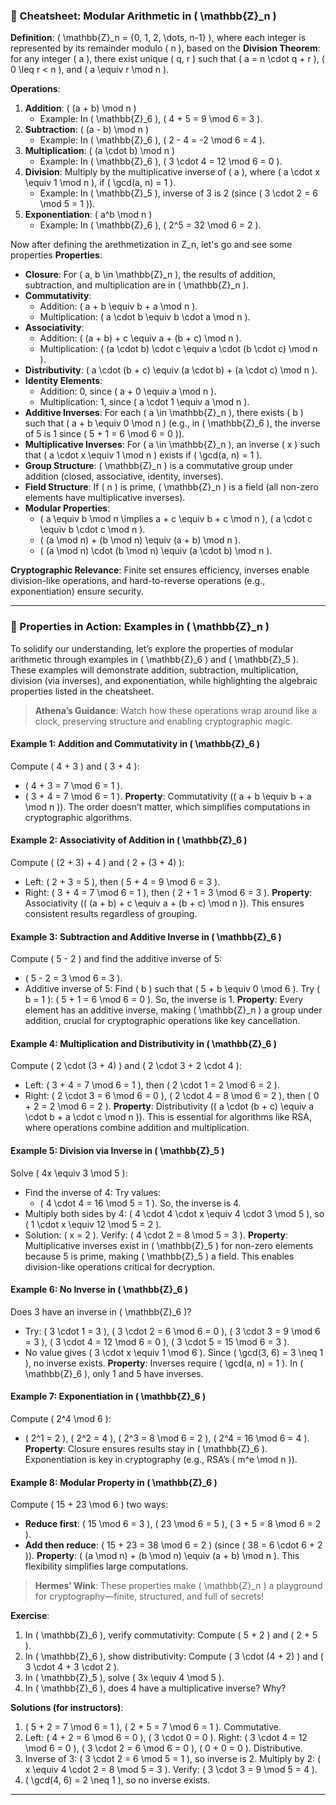 
### 📜 Cheatsheet: Modular Arithmetic in \( \mathbb{Z}_n \)

**Definition**: \( \mathbb{Z}_n = \{0, 1, 2, \dots, n-1\} \), where each integer is represented by its remainder modulo \( n \), based on the **Division Theorem**: for any integer \( a \), there exist unique \( q, r \) such that \( a = n \cdot q + r \), \( 0 \leq r < n \), and \( a \equiv r \mod n \).

**Operations**:
1. **Addition**: \( (a + b) \mod n \)
   - Example: In \( \mathbb{Z}_6 \), \( 4 + 5 = 9 \mod 6 = 3 \).
2. **Subtraction**: \( (a - b) \mod n \)
   - Example: In \( \mathbb{Z}_6 \), \( 2 - 4 = -2 \mod 6 = 4 \).
3. **Multiplication**: \( (a \cdot b) \mod n \)
   - Example: In \( \mathbb{Z}_6 \), \( 3 \cdot 4 = 12 \mod 6 = 0 \).
4. **Division**: Multiply by the multiplicative inverse of \( a \), where \( a \cdot x \equiv 1 \mod n \), if \( \gcd(a, n) = 1 \).
   - Example: In \( \mathbb{Z}_5 \), inverse of 3 is 2 (since \( 3 \cdot 2 = 6 \mod 5 = 1 \)).
5. **Exponentiation**: \( a^b \mod n \)
   - Example: In \( \mathbb{Z}_6 \), \( 2^5 = 32 \mod 6 = 2 \).

Now after defining the arethmetization in Z_n, let's go and see some properties 
**Properties**:
- **Closure**: For \( a, b \in \mathbb{Z}_n \), the results of addition, subtraction, and multiplication are in \( \mathbb{Z}_n \). 
- **Commutativity**:
  - Addition: \( a + b \equiv b + a \mod n \).
  - Multiplication: \( a \cdot b \equiv b \cdot a \mod n \).
- **Associativity**:
  - Addition: \( (a + b) + c \equiv a + (b + c) \mod n \).
  - Multiplication: \( (a \cdot b) \cdot c \equiv a \cdot (b \cdot c) \mod n \).
- **Distributivity**: \( a \cdot (b + c) \equiv (a \cdot b) + (a \cdot c) \mod n \).
- **Identity Elements**:
  - Addition: 0, since \( a + 0 \equiv a \mod n \).
  - Multiplication: 1, since \( a \cdot 1 \equiv a \mod n \).
- **Additive Inverses**: For each \( a \in \mathbb{Z}_n \), there exists \( b \) such that \( a + b \equiv 0 \mod n \) (e.g., in \( \mathbb{Z}_6 \), the inverse of 5 is 1 since \( 5 + 1 = 6 \mod 6 = 0 \)).
- **Multiplicative Inverses**: For \( a \in \mathbb{Z}_n \), an inverse \( x \) such that \( a \cdot x \equiv 1 \mod n \) exists if \( \gcd(a, n) = 1 \).
- **Group Structure**: \( \mathbb{Z}_n \) is a commutative group under addition (closed, associative, identity, inverses).
- **Field Structure**: If \( n \) is prime, \( \mathbb{Z}_n \) is a field (all non-zero elements have multiplicative inverses).
- **Modular Properties**:
  - \( a \equiv b \mod n \implies a + c \equiv b + c \mod n \), \( a \cdot c \equiv b \cdot c \mod n \).
  - \( (a \mod n) + (b \mod n) \equiv (a + b) \mod n \).
  - \( (a \mod n) \cdot (b \mod n) \equiv (a \cdot b) \mod n \).

**Cryptographic Relevance**: Finite set ensures efficiency, inverses enable division-like operations, and hard-to-reverse operations (e.g., exponentiation) ensure security.

---

### 🌟 Properties in Action: Examples in \( \mathbb{Z}_n \)

To solidify our understanding, let’s explore the properties of modular arithmetic through examples in \( \mathbb{Z}_6 \) and \( \mathbb{Z}_5 \). These examples will demonstrate addition, subtraction, multiplication, division (via inverses), and exponentiation, while highlighting the algebraic properties listed in the cheatsheet.

> **Athena’s Guidance**: Watch how these operations wrap around like a clock, preserving structure and enabling cryptographic magic.

#### Example 1: Addition and Commutativity in \( \mathbb{Z}_6 \)
Compute \( 4 + 3 \) and \( 3 + 4 \):
- \( 4 + 3 = 7 \mod 6 = 1 \).
- \( 3 + 4 = 7 \mod 6 = 1 \).
**Property**: Commutativity (\( a + b \equiv b + a \mod n \)). The order doesn’t matter, which simplifies computations in cryptographic algorithms.

#### Example 2: Associativity of Addition in \( \mathbb{Z}_6 \)
Compute \( (2 + 3) + 4 \) and \( 2 + (3 + 4) \):
- Left: \( 2 + 3 = 5 \), then \( 5 + 4 = 9 \mod 6 = 3 \).
- Right: \( 3 + 4 = 7 \mod 6 = 1 \), then \( 2 + 1 = 3 \mod 6 = 3 \).
**Property**: Associativity (\( (a + b) + c \equiv a + (b + c) \mod n \)). This ensures consistent results regardless of grouping.

#### Example 3: Subtraction and Additive Inverse in \( \mathbb{Z}_6 \)
Compute \( 5 - 2 \) and find the additive inverse of 5:
- \( 5 - 2 = 3 \mod 6 = 3 \).
- Additive inverse of 5: Find \( b \) such that \( 5 + b \equiv 0 \mod 6 \). Try \( b = 1 \): \( 5 + 1 = 6 \mod 6 = 0 \). So, the inverse is 1.
**Property**: Every element has an additive inverse, making \( \mathbb{Z}_n \) a group under addition, crucial for cryptographic operations like key cancellation.

#### Example 4: Multiplication and Distributivity in \( \mathbb{Z}_6 \)
Compute \( 2 \cdot (3 + 4) \) and \( 2 \cdot 3 + 2 \cdot 4 \):
- Left: \( 3 + 4 = 7 \mod 6 = 1 \), then \( 2 \cdot 1 = 2 \mod 6 = 2 \).
- Right: \( 2 \cdot 3 = 6 \mod 6 = 0 \), \( 2 \cdot 4 = 8 \mod 6 = 2 \), then \( 0 + 2 = 2 \mod 6 = 2 \).
**Property**: Distributivity (\( a \cdot (b + c) \equiv a \cdot b + a \cdot c \mod n \)). This is essential for algorithms like RSA, where operations combine addition and multiplication.

#### Example 5: Division via Inverse in \( \mathbb{Z}_5 \)
Solve \( 4x \equiv 3 \mod 5 \):
- Find the inverse of 4: Try values:
  - \( 4 \cdot 4 = 16 \mod 5 = 1 \). So, the inverse is 4.
- Multiply both sides by 4: \( 4 \cdot 4 \cdot x \equiv 4 \cdot 3 \mod 5 \), so \( 1 \cdot x \equiv 12 \mod 5 = 2 \).
- Solution: \( x = 2 \). Verify: \( 4 \cdot 2 = 8 \mod 5 = 3 \).
**Property**: Multiplicative inverses exist in \( \mathbb{Z}_5 \) for non-zero elements because 5 is prime, making \( \mathbb{Z}_5 \) a field. This enables division-like operations critical for decryption.

#### Example 6: No Inverse in \( \mathbb{Z}_6 \)
Does 3 have an inverse in \( \mathbb{Z}_6 \)?
- Try: \( 3 \cdot 1 = 3 \), \( 3 \cdot 2 = 6 \mod 6 = 0 \), \( 3 \cdot 3 = 9 \mod 6 = 3 \), \( 3 \cdot 4 = 12 \mod 6 = 0 \), \( 3 \cdot 5 = 15 \mod 6 = 3 \).
- No value gives \( 3 \cdot x \equiv 1 \mod 6 \). Since \( \gcd(3, 6) = 3 \neq 1 \), no inverse exists.
**Property**: Inverses require \( \gcd(a, n) = 1 \). In \( \mathbb{Z}_6 \), only 1 and 5 have inverses.

#### Example 7: Exponentiation in \( \mathbb{Z}_6 \)
Compute \( 2^4 \mod 6 \):
- \( 2^1 = 2 \), \( 2^2 = 4 \), \( 2^3 = 8 \mod 6 = 2 \), \( 2^4 = 16 \mod 6 = 4 \).
**Property**: Closure ensures results stay in \( \mathbb{Z}_6 \). Exponentiation is key in cryptography (e.g., RSA’s \( m^e \mod n \)).

#### Example 8: Modular Property in \( \mathbb{Z}_6 \)
Compute \( 15 + 23 \mod 6 \) two ways:
- **Reduce first**: \( 15 \mod 6 = 3 \), \( 23 \mod 6 = 5 \), \( 3 + 5 = 8 \mod 6 = 2 \).
- **Add then reduce**: \( 15 + 23 = 38 \mod 6 = 2 \) (since \( 38 = 6 \cdot 6 + 2 \)).
**Property**: \( (a \mod n) + (b \mod n) \equiv (a + b) \mod n \). This flexibility simplifies large computations.

> **Hermes’ Wink**: These properties make \( \mathbb{Z}_n \) a playground for cryptography—finite, structured, and full of secrets!

**Exercise**:
1. In \( \mathbb{Z}_6 \), verify commutativity: Compute \( 5 + 2 \) and \( 2 + 5 \).
2. In \( \mathbb{Z}_6 \), show distributivity: Compute \( 3 \cdot (4 + 2) \) and \( 3 \cdot 4 + 3 \cdot 2 \).
3. In \( \mathbb{Z}_5 \), solve \( 3x \equiv 4 \mod 5 \).
4. In \( \mathbb{Z}_6 \), does 4 have a multiplicative inverse? Why?

**Solutions (for instructors)**:
1. \( 5 + 2 = 7 \mod 6 = 1 \), \( 2 + 5 = 7 \mod 6 = 1 \). Commutative.
2. Left: \( 4 + 2 = 6 \mod 6 = 0 \), \( 3 \cdot 0 = 0 \). Right: \( 3 \cdot 4 = 12 \mod 6 = 0 \), \( 3 \cdot 2 = 6 \mod 6 = 0 \), \( 0 + 0 = 0 \). Distributive.
3. Inverse of 3: \( 3 \cdot 2 = 6 \mod 5 = 1 \), so inverse is 2. Multiply by 2: \( x \equiv 4 \cdot 2 = 8 \mod 5 = 3 \). Verify: \( 3 \cdot 3 = 9 \mod 5 = 4 \).
4. \( \gcd(4, 6) = 2 \neq 1 \), so no inverse exists.

---